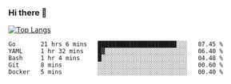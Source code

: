 ### Hi there 👋

<!--
**3Xpl0it3r/3Xpl0it3r** is a ✨ _special_ ✨ repository because its `README.md` (this file) appears on your GitHub profile.

Here are some ideas to get you started:

- 🔭 I’m currently working on ...
- 🌱 I’m currently learning ...
- 👯 I’m looking to collaborate on ...
- 🤔 I’m looking for help with ...
- 💬 Ask me about ...
- 📫 How to reach me: ...
- 😄 Pronouns: ...
- ⚡ Fun fact: ...
-->


[![Top Langs](https://github-readme-stats.vercel.app/api/top-langs/?username=3Xpl0it3r&layout=compact)](https://github.com/3Xpl0it3r/3Xpl0it3r)

<!--START_SECTION:waka-->
```text
Go       21 hrs 6 mins   ██████████████████████░░░   87.45 % 
YAML     1 hr 32 mins    █▓░░░░░░░░░░░░░░░░░░░░░░░   06.40 % 
Bash     1 hr 4 mins     █░░░░░░░░░░░░░░░░░░░░░░░░   04.48 % 
Git      8 mins          ░░░░░░░░░░░░░░░░░░░░░░░░░   00.60 % 
Docker   5 mins          ░░░░░░░░░░░░░░░░░░░░░░░░░   00.40 % 
```
<!--END_SECTION:waka-->

